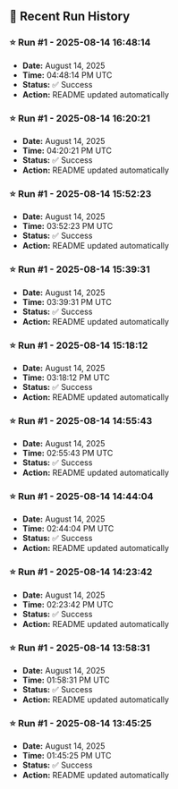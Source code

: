 
## 📝 Recent Run History
<!-- HISTORY_START -->
### ⭐ Run #1 - 2025-08-14 16:48:14
- **Date:** August 14, 2025
- **Time:** 04:48:14 PM UTC
- **Status:** ✅ Success
- **Action:** README updated automatically

### ⭐ Run #1 - 2025-08-14 16:20:21
- **Date:** August 14, 2025
- **Time:** 04:20:21 PM UTC
- **Status:** ✅ Success
- **Action:** README updated automatically

### ⭐ Run #1 - 2025-08-14 15:52:23
- **Date:** August 14, 2025
- **Time:** 03:52:23 PM UTC
- **Status:** ✅ Success
- **Action:** README updated automatically

### ⭐ Run #1 - 2025-08-14 15:39:31
- **Date:** August 14, 2025
- **Time:** 03:39:31 PM UTC
- **Status:** ✅ Success
- **Action:** README updated automatically

### ⭐ Run #1 - 2025-08-14 15:18:12
- **Date:** August 14, 2025
- **Time:** 03:18:12 PM UTC
- **Status:** ✅ Success
- **Action:** README updated automatically

### ⭐ Run #1 - 2025-08-14 14:55:43
- **Date:** August 14, 2025
- **Time:** 02:55:43 PM UTC
- **Status:** ✅ Success
- **Action:** README updated automatically

### ⭐ Run #1 - 2025-08-14 14:44:04
- **Date:** August 14, 2025
- **Time:** 02:44:04 PM UTC
- **Status:** ✅ Success
- **Action:** README updated automatically

### ⭐ Run #1 - 2025-08-14 14:23:42
- **Date:** August 14, 2025
- **Time:** 02:23:42 PM UTC
- **Status:** ✅ Success
- **Action:** README updated automatically

### ⭐ Run #1 - 2025-08-14 13:58:31
- **Date:** August 14, 2025
- **Time:** 01:58:31 PM UTC
- **Status:** ✅ Success
- **Action:** README updated automatically

### ⭐ Run #1 - 2025-08-14 13:45:25
- **Date:** August 14, 2025
- **Time:** 01:45:25 PM UTC
- **Status:** ✅ Success
- **Action:** README updated automatically
<!-- HISTORY_END -->